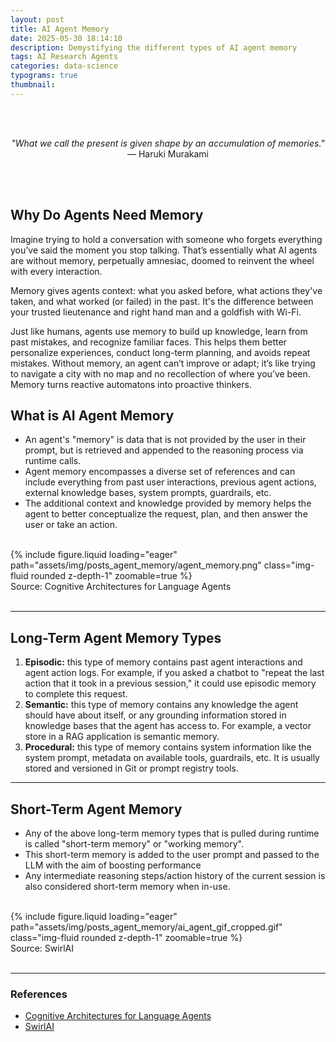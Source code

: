 ```yaml
---
layout: post
title: AI Agent Memory
date: 2025-05-30 18:14:10
description: Demystifying the different types of AI agent memory
tags: AI Research Agents
categories: data-science
typograms: true
thumbnail:
---
```


<br>
<br>
<p style="text-align: center;">
    <em>"What we call the present is given shape by an accumulation of memories."</em><br>
    — Haruki Murakami
</p>
<br>
<br>

## Why Do Agents Need Memory

Imagine trying to hold a conversation with someone who forgets everything you’ve said the moment you stop talking. That’s essentially what AI agents are without memory, perpetually amnesiac, doomed to reinvent the wheel with every interaction.

Memory gives agents context: what you asked before, what actions they've taken, and what worked (or failed) in the past. It's the difference between your trusted lieutenance and right hand man and a goldfish with Wi-Fi.

Just like humans, agents use memory to build up knowledge, learn from past mistakes, and recognize familiar faces. This helps them better personalize experiences, conduct long-term planning, and avoids repeat mistakes. Without memory, an agent can’t improve or adapt; it’s like trying to navigate a city with no map and no recollection of where you’ve been. Memory turns reactive automatons into proactive thinkers.

## What is AI Agent Memory

- An agent's "memory" is data that is not provided by the user in their prompt, but is retrieved and appended to the reasoning process via runtime calls.
- Agent memory encompasses a diverse set of references and can include everything from past user interactions, previous agent actions, external knowledge bases, system prompts, guardrails, etc.
- The additional context and knowledge provided by memory helps the agent to better conceptualize the request, plan, and then answer the user or take an action.

<br>

<div class="row mt-3">
    <div class="col-sm mt-3 mt-md-0">
        {% include figure.liquid loading="eager" path="assets/img/posts_agent_memory/agent_memory.png" class="img-fluid rounded z-depth-1" zoomable=true %}
    </div>
</div>
<div class="caption">
    Source: Cognitive Architectures for Language Agents
</div>
<br>

---

## Long-Term Agent Memory Types

1. **Episodic:** this type of memory contains past agent interactions and agent action logs. For example, if you asked a chatbot to "repeat the last action that it took in a previous session," it could use episodic memory to complete this request.
2. **Semantic:** this type of memory contains any knowledge the agent should have about itself, or any grounding information stored in knowledge bases that the agent has access to. For example, a vector store in a RAG application is semantic memory.
3. **Procedural:** this type of memory contains system information like the system prompt, metadata on available tools, guardrails, etc. It is usually stored and versioned in Git or prompt registry tools.

---

## Short-Term Agent Memory

- Any of the above long-term memory types that is pulled during runtime is called "short-term memory" or "working memory".
- This short-term memory is added to the user prompt and passed to the LLM with the aim of boosting performance
- Any intermediate reasoning steps/action history of the current session is also considered short-term memory when in-use.

<br>
<div class="row mt-3">
    <div class="col-sm mt-3 mt-md-0">
        {% include figure.liquid loading="eager" path="assets/img/posts_agent_memory/ai_agent_gif_cropped.gif" class="img-fluid rounded z-depth-1" zoomable=true %}
    </div>
</div>
<div class="caption">
    Source: SwirlAI
</div>
<br>

---

### References

- [Cognitive Architectures for Language Agents](https://arxiv.org/pdf/2309.02427)
- [SwirlAI](https://www.newsletter.swirlai.com/)
